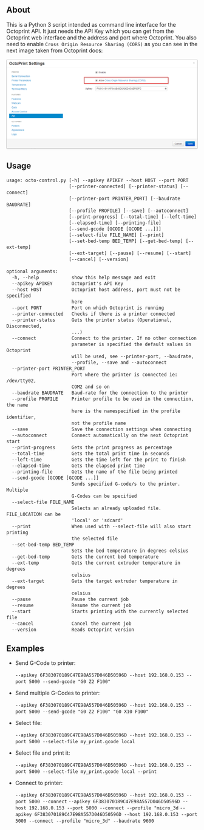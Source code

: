 ## About

This is a Python 3 script intended as command line interface for the Octoprint API. It just needs the API Key which you
can get from the Octoprint web interface and the address and port where Octoprint. You also need to enable `Cross Origin
Resource Sharing (CORS)` as you can see in the next image taken from Octoprint docs:

![Cross Origin Resource Sharing (CORS)](settings-api-cors.png "CORS")

## Usage

```
usage: octo-control.py [-h] --apikey APIKEY --host HOST --port PORT
                       [--printer-connected] [--printer-status] [--connect]
                       [--printer-port PRINTER_PORT] [--baudrate BAUDRATE]
                       [--profile PROFILE] [--save] [--autoconnect]
                       [--print-progress] [--total-time] [--left-time]
                       [--elapsed-time] [--printing-file]
                       [--send-gcode [GCODE [GCODE ...]]]
                       [--select-file FILE_NAME] [--print]
                       [--set-bed-temp BED_TEMP] [--get-bed-temp] [--ext-temp]
                       [--ext-target] [--pause] [--resume] [--start]
                       [--cancel] [--version]

optional arguments:
  -h, --help            show this help message and exit
  --apikey APIKEY       Octoprint's API Key
  --host HOST           Octoprint host address, port must not be specified
                        here
  --port PORT           Port on which Octoprint is running
  --printer-connected   Checks if there is a printer connected
  --printer-status      Gets the printer status (Operational, Disconnected,
                        ...)
  --connect             Connect to the printer. If no other connection
                        parameter is specified the default values in Octoprint
                        will be used, see --printer-port, --baudrate,
                        --profile, --save and --autoconnect
  --printer-port PRINTER_PORT
                        Port where the printer is connected ie: /dev/tty02,
                        COM2 and so on
  --baudrate BAUDRATE   Baud-rate for the connection to the printer
  --profile PROFILE     Printer profile to be used in the connection, the name
                        here is the namespecified in the profile identifier,
                        not the profile name
  --save                Save the connection settings when connecting
  --autoconnect         Connect automatically on the next Octoprint start
  --print-progress      Gets the print progress as percentage
  --total-time          Gets the total print time in seconds
  --left-time           Gets the time left for the print to finish
  --elapsed-time        Gets the elapsed print time
  --printing-file       Gets the name of the file being printed
  --send-gcode [GCODE [GCODE ...]]
                        Sends specified G-code/s to the printer. Multiple
                        G-Codes can be specified
  --select-file FILE_NAME
                        Selects an already uploaded file. FILE_LOCATION can be
                        'local' or 'sdcard'
  --print               When used with --select-file will also start printing
                        the selected file
  --set-bed-temp BED_TEMP
                        Sets the bed temperature in degrees celsius
  --get-bed-temp        Gets the current bed temperature
  --ext-temp            Gets the current extruder temperature in degrees
                        celsius
  --ext-target          Gets the target extruder temperature in degrees
                        celsius
  --pause               Pause the current job
  --resume              Resume the current job
  --start               Starts printing with the currently selected file
  --cancel              Cancel the current job
  --version             Reads Octoprint version
```

## Examples

* Send G-Code to printer:

    `--apikey 6F383070189C47E98A557D046D50596D --host 192.168.0.153 --port 5000 --send-gcode "G0 Z2 F100"`

* Send multiple G-Codes to printer:

    `--apikey 6F383070189C47E98A557D046D50596D --host 192.168.0.153 --port 5000 --send-gcode "G0 Z2 F100" "G0 X10 F100"`
    
* Select file:

    `--apikey 6F383070189C47E98A557D046D50596D --host 192.168.0.153 --port 5000 --select-file my_print.gcode local`
    
* Select file and print it:

    `--apikey 6F383070189C47E98A557D046D50596D --host 192.168.0.153 --port 5000 --select-file my_print.gcode local --print`
    
* Connect to printer:

    `--apikey 6F383070189C47E98A557D046D50596D --host 192.168.0.153 --port 5000 --connect`
    `--apikey 6F383070189C47E98A557D046D50596D --host 192.168.0.153 --port 5000 --connect --profile "micro_3d`
    `--apikey 6F383070189C47E98A557D046D50596D --host 192.168.0.153 --port 5000 --connect --profile "micro_3d" --baudrate 9600`
